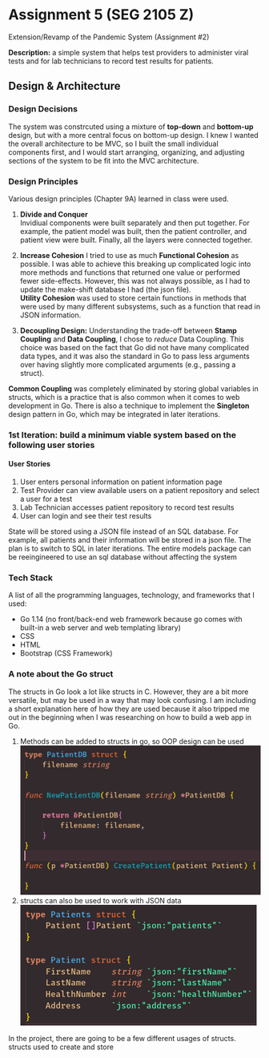 # Assignment 5 (SEG 2105 Z)

Extension/Revamp of the Pandemic System (Assignment #2)  

**Description:** a simple system that helps test providers to administer viral tests and for lab technicians to record test results for patients.  


## Design & Architecture

### Design Decisions
The system was constrcuted using a mixture of **top-down** and **bottom-up** design, but with a more central focus on bottom-up design.
I knew I wanted the overall architecture to be MVC, so I built the small individual components first, and I would start arranging, organizing, and adjusting sections of the system to be fit into the MVC architecture.

### Design Principles
Various design principles (Chapter 9A) learned in class were used. 

1. **Divide and Conquer**  
Invidiual components were built separately and then put together. For example, the patient model was built, then the patient controller, and patient view were built. Finally, all the layers were connected together. 

2. **Increase Cohesion**
I tried to use as much **Functional Cohesion** as possible. I was able to achieve this breaking up complicated logic into more methods and functions that returned one value or performed fewer side-effects. However, this was not always possible, as I had to update the make-shift database I had (the json file).  
**Utility Cohesion** was used to store certain functions in methods that were used by many different subsystems, such as a function that read in JSON information.

3. **Decoupling Design:** 
Understanding the trade-off between **Stamp Coupling** and **Data Coupling**, I chose to *reduce* Data Coupling. This choice was based on the fact that Go did not have many complicated data types, and it was also the standard in Go to pass less arguments over having slightly more complicated arguments (e.g., passing a struct).  

**Common Coupling** was completely eliminated by storing global variables in structs, which is a practice that is also common when it comes to web development in Go. There is also a technique to implement the **Singleton** design pattern in Go, which may be integrated in later iterations.  

### 1st Iteration: build a minimum viable system based on the following user stories
#### User Stories
1. User enters personal information on patient information page
2. Test Provider can view available users on a patient repository and select a user for a test
3. Lab Technician accesses patient repository to record test results
4. User can login and see their test results

State will be stored using a JSON file instead of an SQL database. For example, all patients and their information
will be stored in a json file. The plan is to switch to SQL in later iterations. The entire models package can be reeingineered to use
an sql database without affecting the system


### Tech Stack
A list of all the programming languages, technology, and frameworks that I used:  
* Go 1.14 (no front/back-end web framework because go comes with built-in a web server and web templating library)
* CSS
* HTML
* Bootstrap (CSS Framework)

### A note about the Go struct
The structs in Go look a lot like structs in C. However, they are a bit more versatile, but may be used in a way that may look confusing. I am including a short explanation here of how they are used because it also tripped me out in the beginning when I was researching on how to build a web app in Go.
1. Methods can be added to structs in go, so OOP design can be used
![OOPstyle](https://github.com/irixoc/a5-seg2105z/blob/master/rmImages/OOP2.png)
2. structs can also be used to work with JSON data
![jsonStyle](https://github.com/irixoc/a5-seg2105z/blob/master/rmImages/json.png)  

In the project, there are going to be a few different usages of structs.  
structs used to create and store 